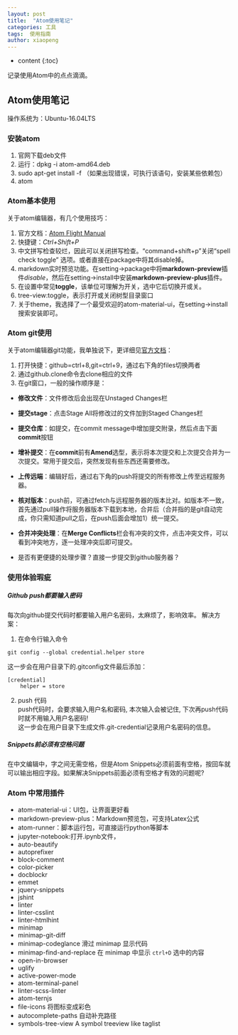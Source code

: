 ```yaml
---
layout: post
title:  "Atom使用笔记"
categories: 工具
tags:  使用指南
author: xiaopeng
---
```


* content
{:toc}

记录使用Atom中的点点滴滴。




## Atom使用笔记

操作系统为：Ubuntu-16.04LTS

### 安装atom
1. 官网下载deb文件
2. 运行：dpkg -i atom-amd64.deb
3. sudo apt-get install -f （如果出现错误，可执行该语句，安装某些依赖包）
4. atom   

### Atom基本使用
关于atom编辑器，有几个使用技巧：
1. 官方文档：[Atom Flight Manual](https://flight-manual.atom.io/)
2. 快捷键：*Ctrl+Shift+P*
3. 中文拼写检查较烂，因此可以关闭拼写检查。“command+shift+p”关闭“spell check toggle” 选项。或者直接在package中将其disable掉。
4. markdown实时预览功能。在setting->package中将**markdown-preview**插件*disable*，然后在setting->install中安装**markdown-preview-plus**插件。
5. 在设置中常见**toggle**，该单位可理解为开关，选中它后切换开或关。
6. tree-view:toggle，表示打开或关闭树型目录窗口
7. 关于theme，我选择了一个最受欢迎的atom-material-ui，在setting->install搜索安装即可。

### Atom git使用
关于atom编辑器git功能，我单独说下，更详细见[官方文档](https://flight-manual.atom.io/using-atom/sections/github-package/)：
1. 打开快捷：github=ctrl+8,git=ctrl+9，通过右下角的files切换两者
2. 通过github.clone命令去clone相应的文件
3. 在git窗口，一般的操作顺序是：
  - **修改文件**：文件修改后会出现在Unstaged Changes栏
  - **提交stage**：点击Stage All将修改过的文件加到Staged Changes栏
  - **提交仓库**：如提交，在commit message中增加提交附录，然后点击下面**commit**按钮
  - **增补提交**：在**commit**前有**Amend**选型，表示将本次提交和上次提交合并为一次提交。常用于提交后，突然发现有些东西还需要修改。
  - **上传远端**：编辑好后，通过右下角的push将提交的所有修改上传至远程服务器。
  - **核对版本**：push前，可通过fetch与远程服务器的版本比对。如版本不一致，首先通过pull操作将服务器版本下载到本地，合并后（合并指的是git自动完成，你只需知道pull之后，在push后面会增加1）统一提交。
  - **合并冲突处理**：在**Merge Conflicts**栏会有冲突的文件，点击冲突文件，可以看到冲突地方，逐一处理冲突后即可提交。

  - 是否有更便捷的处理步骤？直接一步提交到github服务器？

### 使用体验瑕疵
##### Github push都要输入密码
每次向github提交代码时都要输入用户名密码，太麻烦了，影响效率。  解决方案：  
1. 在命令行输入命令
```
git config --global credential.helper store
```
这一步会在用户目录下的.gitconfig文件最后添加：
```
[credential]
    helper = store
```
2. push 代码  
push代码时，会要求输入用户名和密码, 本次输入会被记住, 下次再push代码时就不用输入用户名密码!  
这一步会在用户目录下生成文件.git-credential记录用户名密码的信息。


##### Snippets前必须有空格问题
在中文编辑中，字之间无需空格，但是Atom Snippets必须前面有空格，按回车就可以输出相应字段。如果解决Snippets前面必须有空格才有效的问题呢?

### Atom 中常用插件

- atom-material-ui：UI包，让界面更好看
- markdown-preview-plus：Markdown预览包，可支持Latex公式
- atom-runner：脚本运行包，可直接运行python等脚本
- jupyter-notebook:打开.ipynb文件，
- auto-beautify
- autoprefixer
- block-comment
- color-picker
- docblockr
- emmet
- jquery-snippets
- jshint
- linter
- linter-csslint
- linter-htmlhint
- minimap
- minimap-git-diff
- minimap-codeglance 滑过 minimap 显示代码
- minimap-find-and-replace 在 minimap 中显示 `ctrl+D` 选中的内容
- open-in-browser
- uglify
- active-power-mode
- atom-terminal-panel
- linter-scss-linter
- atom-ternjs
- file-icons 将图标变成彩色
- autocomplete-paths 自动补充路径
- symbols-tree-view A symbol treeview like taglist
